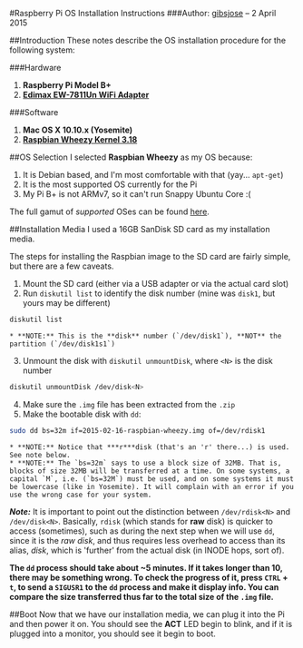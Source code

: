 #Raspberry Pi OS Installation Instructions
###Author: [gibsjose](www.gibsjose.com) – 2 April 2015

##Introduction
These notes describe the OS installation procedure for the following system:

###Hardware
1. **Raspberry Pi Model B+**
2. **[Edimax EW-7811Un WiFi Adapter](http://www.amazon.com/gp/product/B003MTTJOY/ref=oh_aui_detailpage_o00_s00?ie=UTF8&psc=1)**

###Software
1. **Mac OS X 10.10.x (Yosemite)**
2. **[Raspbian Wheezy Kernel 3.18](http://downloads.raspberrypi.org/raspbian_latest)**

##OS Selection
I selected **Raspbian Wheezy** as my OS because:
1. It is Debian based, and I'm most comfortable with that (yay... `apt-get`)
2. It is the most supported OS currently for the Pi
3. My Pi B+ is not ARMv7, so it can't run Snappy Ubuntu Core :(

The full gamut of *supported* OSes can be found [here](http://www.raspberrypi.org/downloads/).

##Installation Media
I used a 16GB SanDisk SD card as my installation media.

The steps for installing the Raspbian image to the SD card are fairly simple, but there are a few caveats.

1. Mount the SD card (either via a USB adapter or via the actual card slot)
2. Run `diskutil list` to identify the disk number (mine was `disk1`, but yours may be different)
```bash
diskutil list
```
    * **NOTE:** This is the **disk** number (`/dev/disk1`), **NOT** the partition (`/dev/disk1s1`)

3. Unmount the disk with `diskutil unmountDisk`, where `<N>` is the disk number
```bash
diskutil unmountDisk /dev/disk<N>
```

4. Make sure the `.img` file has been extracted from the `.zip`
5. Make the bootable disk with `dd`:
```bash
sudo dd bs=32m if=2015-02-16-raspbian-wheezy.img of=/dev/rdisk1
```
    * **NOTE:** Notice that ***r***disk (that's an 'r' there...) is used. See note below.
    * **NOTE:** The `bs=32m` says to use a block size of 32MB. That is, blocks of size 32MB will be transferred at a time. On some systems, a capital `M`, i.e. (`bs=32M`) must be used, and on some systems it must be lowercase (like in Yosemite). It will complain with an error if you use the wrong case for your system.

***Note:***
It is important to point out the distinction between `/dev/rdisk<N>` and `/dev/disk<N>`. Basically, `rdisk` (which stands for **raw** disk) is quicker to access (sometimes), such as during the next step when we will use `dd`, since it is the *raw disk*, and thus requires less overhead to access than its alias, *disk*, which is 'further' from the actual disk (in INODE hops, sort of).

**The `dd` process should take about ~5 minutes. If it takes longer than 10, there may be something wrong. To check the progress of it, press `CTRL` + `t`, to send a `SIGUSR1` to the `dd` process and make it display info. You can compare the size transferred thus far to the total size of the `.img` file.**

##Boot
Now that we have our installation media, we can plug it into the Pi and then power it on. You should see the **ACT** LED begin to blink, and if it is plugged into a monitor, you should see it begin to boot.

